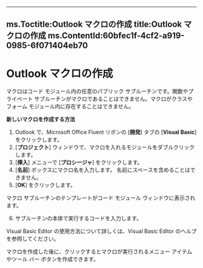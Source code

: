 

---
ms.Toctitle:Outlook マクロの作成
title:Outlook マクロの作成
ms.ContentId:60bfec1f-4cf2-a919-0985-6f071404eb70
---
# Outlook マクロの作成




マクロはコード モジュール内の任意のパブリック サブルーチンです。関数やプライベート サブルーチンがマクロであることはできません。マクロがクラスやフォーム モジュール内に存在することはできません。



**新しいマクロを作成する方法**

1. Outlook で、Microsoft Office Fluent リボンの [**開発**] タブの [**Visual Basic**] をクリックします。
2. [**プロジェクト**] ウィンドウで、マクロを入れるモジュールをダブルクリックします。
3. [**挿入**] メニューで [**プロシージャ**] をクリックします。
4. [**名前**] ボックスにマクロ名を入力します。 名前にスペースを含めることはできません。
5. [**OK**] をクリックします。  
 
マクロ サブルーチンのテンプレートがコード モジュール ウィンドウに表示されます。 

6. サブルーチンの本体で実行するコードを入力します。




Visual Basic Editor の使用方法について詳しくは、Visual Basic Editor のヘルプを参照してください。



マクロを作成した後に、クリックするとマクロが実行されるメニュー アイテムやツール バー ボタンを作成できます。

